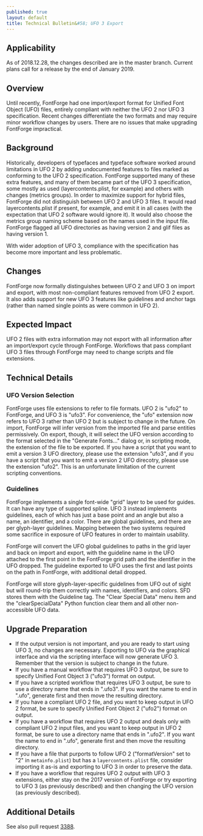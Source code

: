 ```yaml
---
published: true
layout: default
title: Technical Bulletin&#58; UFO 3 Export
---
```


## Applicability

As of 2018.12.28, the changes described are in the master branch. Current plans call for a release by the end of January 2019.

## Overview

Until recently, FontForge had one import/export format for Unified Font Object (UFO) files, entirely compliant with neither the UFO 2 nor UFO 3 specification. Recent changes differentiate the two formats and may require minor workflow changes by users. There are no issues that make upgrading FontForge impractical.

## Background

Historically, developers of typefaces and typeface software worked around limitations in UFO 2 by adding undocumented features to files marked as conforming to the UFO 2 specification. FontForge supported many of these extra features, and many of them became part of the UFO 3 specification, some mostly as used (layercontents.plist, for example) and others with changes (metrics groups). In order to maximize support for hybrid files, FontForge did not distinguish between UFO 2 and UFO 3 files. It would read layercontents.plist if present, for example, and emit it in all cases (with the expectation that UFO 2 software would ignore it). It would also choose the metrics group naming scheme based on the names used in the input file. FontForge flagged all UFO directories as having version 2 and glif files as having version 1.

With wider adoption of UFO 3, compliance with the specification has become more important and less problematic.

## Changes

FontForge now formally distinguishes between UFO 2 and UFO 3 on import and export, with most non-compliant features removed from UFO 2 export. It also adds support for new UFO 3 features like guidelines and anchor tags (rather than named single points as were common in UFO 2).

## Expected Impact

UFO 2 files with extra information may not export with all information after an import/export cycle through FontForge.
Workflows that pass compliant UFO 3 files through FontForge may need to change scripts and file extensions.

## Technical Details

### UFO Version Selection

FontForge uses file extensions to refer to file formats. UFO 2 is "ufo2" to FontForge, and UFO 3 is "ufo3". For convenience, the "ufo" extension now refers to UFO 3 rather than UFO 2 but is subject to change in the future. On import, FontForge will infer version from the imported file and parse entities permissively. On export, though, it will select the UFO version according to the format selected in the "Generate Fonts..." dialog or, in scripting mode, the extension of the file to be exported. If you have a script that you want to emit a version 3 UFO directory, please use the extension "ufo3", and if you have a script that you want to emit a version 2 UFO direcotry, please use the extension "ufo2". This is an unfortunate limitation of the current scripting conventions.

### Guidelines

FontForge implements a single font-wide "grid" layer to be used for guides. It can have any type of supported spline. UFO 3 instead implements guidelines, each of which has just a base point and an angle but also a name, an identifier, and a color. There are global guidelines, and there are per glyph-layer guidelines. Mapping between the two systems required some sacrifice in exposure of UFO features in order to maintain usability.

FontForge will convert the UFO global guidelines to paths in the grid layer and back on import and export, with the guideline name in the UFO attached to the first point in the FontForge grid path and the identifier in the UFO dropped. The guideline exported to UFO uses the first and last points on the path in FontForge, with additional detail dropped.

FontForge will store glyph-layer-specific guidelines from UFO out of sight but will round-trip them correctly with names, identifiers, and colors. SFD stores them with the Guideline tag. The "Clear Special Data" menu item and the "clearSpecialData" Python function clear them and all other non-accessible UFO data.

## Upgrade Preparation

* If the output version is not important, and you are ready to start using UFO 3, no changes are necessary. Exporting to UFO via the graphical interface and via the scripting interface will now generate UFO 3. Remember that the version is subject to change in the future.
* If you have a manual workflow that requires UFO 3 output, be sure to specify Unified Font Object 3 ("ufo3") format on output.
* If you have a scripted workflow that requires UFO 3 output, be sure to use a directory name that ends in ".ufo3". If you want the name to end in ".ufo", generate first and then move the resulting directory.
* If you have a compliant UFO 2 file, and you want to keep output in UFO 2 format, be sure to specify Unified Font Object 2 ("ufo2") format on output.
* If you have a workflow that requires UFO 2 output and deals only with compliant UFO 2 input files, and you want to keep output in UFO 2 format, be sure to use a directory name that ends in ".ufo2". If you want the name to end in ".ufo", generate first and then move the resulting directory.
* If you have a file that purports to follow UFO 2 ("formatVersion" set to "2" in `metainfo.plist`) but has a `layercontents.plist` file, consider importing it as-is and exporting to UFO 3 in order to preserve the data.
* If you have a workflow that requires UFO 2 output with UFO 3 extensions, either stay on the 2017 version of FontForge or try exporting to UFO 3 (as previously described) and then changing the UFO version (as previously described).

## Additional Details

See also pull request [3388](https://github.com/fontforge/fontforge/pull/3388).
